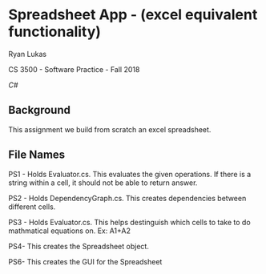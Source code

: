 Spreadsheet App - (excel equivalent functionality)
==============

Ryan Lukas

CS 3500 - Software Practice - Fall 2018

*C#*

Background
------------

This assignment we build from scratch an excel spreadsheet.

File Names
------------
PS1 - Holds Evaluator.cs. This evaluates the given operations. If there is a string within a cell, it should not be able to return answer.

PS2 - Holds DependencyGraph.cs. This creates dependencies between different cells.

PS3 - Holds Evaluator.cs. This helps destinguish which cells to take to do mathmatical equations on. Ex: A1+A2

PS4- This creates the Spreadsheet object. 

PS6- This creates the GUI for the Spreadsheet
